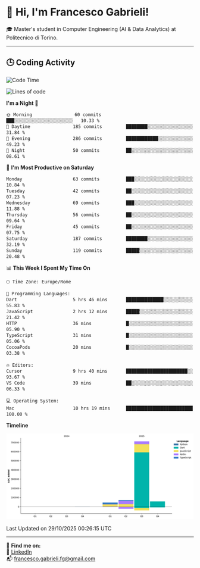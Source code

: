 # 👋 Hi, I'm Francesco Gabrieli!

🎓 Master's student in Computer Engineering (AI & Data Analytics) at Politecnico di Torino.  

---

## 🕒 Coding Activity

<!--START_SECTION:waka-->
![Code Time](http://img.shields.io/badge/Code%20Time-163%20hrs%2027%20mins-blue)

![Lines of code](https://img.shields.io/badge/From%20Hello%20World%20I%27ve%20Written-878.7%20thousand%20lines%20of%20code-blue)

**I'm a Night 🦉** 

```text
🌞 Morning                60 commits          ███░░░░░░░░░░░░░░░░░░░░░░   10.33 % 
🌆 Daytime                185 commits         ████████░░░░░░░░░░░░░░░░░   31.84 % 
🌃 Evening                286 commits         ████████████░░░░░░░░░░░░░   49.23 % 
🌙 Night                  50 commits          ██░░░░░░░░░░░░░░░░░░░░░░░   08.61 % 
```
📅 **I'm Most Productive on Saturday** 

```text
Monday                   63 commits          ███░░░░░░░░░░░░░░░░░░░░░░   10.84 % 
Tuesday                  42 commits          ██░░░░░░░░░░░░░░░░░░░░░░░   07.23 % 
Wednesday                69 commits          ███░░░░░░░░░░░░░░░░░░░░░░   11.88 % 
Thursday                 56 commits          ██░░░░░░░░░░░░░░░░░░░░░░░   09.64 % 
Friday                   45 commits          ██░░░░░░░░░░░░░░░░░░░░░░░   07.75 % 
Saturday                 187 commits         ████████░░░░░░░░░░░░░░░░░   32.19 % 
Sunday                   119 commits         █████░░░░░░░░░░░░░░░░░░░░   20.48 % 
```


📊 **This Week I Spent My Time On** 

```text
🕑︎ Time Zone: Europe/Rome

💬 Programming Languages: 
Dart                     5 hrs 46 mins       ██████████████░░░░░░░░░░░   55.83 % 
JavaScript               2 hrs 12 mins       █████░░░░░░░░░░░░░░░░░░░░   21.42 % 
HTTP                     36 mins             █░░░░░░░░░░░░░░░░░░░░░░░░   05.90 % 
TypeScript               31 mins             █░░░░░░░░░░░░░░░░░░░░░░░░   05.06 % 
CocoaPods                20 mins             █░░░░░░░░░░░░░░░░░░░░░░░░   03.38 % 

🔥 Editors: 
Cursor                   9 hrs 40 mins       ███████████████████████░░   93.67 % 
VS Code                  39 mins             ██░░░░░░░░░░░░░░░░░░░░░░░   06.33 % 

💻 Operating System: 
Mac                      10 hrs 19 mins      █████████████████████████   100.00 % 
```

**Timeline**

![Lines of Code chart](https://raw.githubusercontent.com/francescogabrieli/francescogabrieli/main/assets/bar_graph.png)


 Last Updated on 29/10/2025 00:26:15 UTC
<!--END_SECTION:waka-->


---



🔗 **Find me on:**  
💼 [LinkedIn](https://www.linkedin.com/in/francesco-gabrieli)  
📬 francesco.gabrieli.fg@gmail.com  



